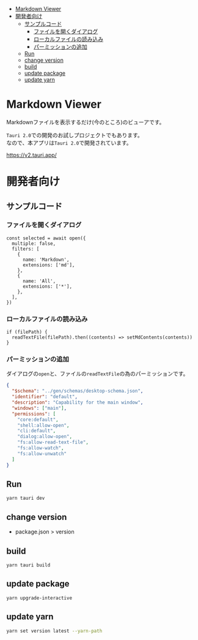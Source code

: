 - [Markdown Viewer](#markdown-viewer)
- [開発者向け](#開発者向け)
  - [サンプルコード](#サンプルコード)
    - [ファイルを開くダイアログ](#ファイルを開くダイアログ)
    - [ローカルファイルの読み込み](#ローカルファイルの読み込み)
    - [パーミッションの追加](#パーミッションの追加)
  - [Run](#run)
  - [change version](#change-version)
  - [build](#build)
  - [update package](#update-package)
  - [update yarn](#update-yarn)

# Markdown Viewer

Markdownファイルを表示するだけ(今のところ)のビューアです。

`Tauri 2.0`での開発のお試しプロジェクトでもあります。\
なので、本アプリは`Tauri 2.0`で開発されています。

https://v2.tauri.app/

# 開発者向け

## サンプルコード

### ファイルを開くダイアログ

```ts:src\app\header.tsx
const selected = await open({
  multiple: false,
  filters: [
    {
      name: 'Markdown',
      extensions: ['md'],
    },
    {
      name: 'All',
      extensions: ['*'],
    },
  ],
})
```

### ローカルファイルの読み込み

```ts:src\app\header.tsx
if (filePath) {
  readTextFile(filePath).then((contents) => setMdContents(contents))
}
```

### パーミッションの追加

ダイアログの`open`と、ファイルの`readTextFile`の為のパーミッションです。

```json:src-tauri\capabilities\default.json {10-11} showLineNumbers
{
  "$schema": "../gen/schemas/desktop-schema.json",
  "identifier": "default",
  "description": "Capability for the main window",
  "windows": ["main"],
  "permissions": [
    "core:default",
    "shell:allow-open",
    "cli:default",
    "dialog:allow-open",
    "fs:allow-read-text-file",
    "fs:allow-watch",
    "fs:allow-unwatch"
  ]
}
```

## Run

```
yarn tauri dev
```

## change version

- package.json > version

## build

```
yarn tauri build
```

## update package

```
yarn upgrade-interactive
```

## update yarn

```sh
yarn set version latest --yarn-path
```
